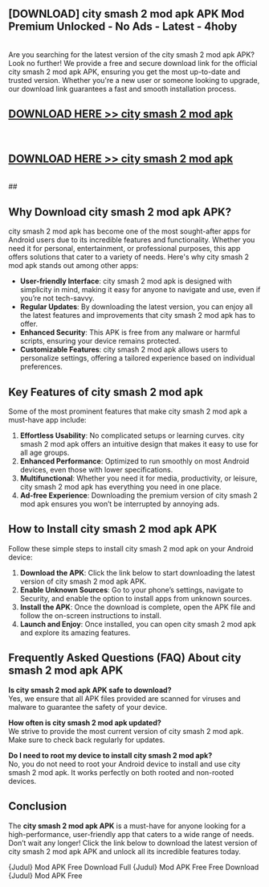## [DOWNLOAD] city smash 2 mod apk APK Mod  Premium Unlocked - No Ads - Latest - 4hoby <br>
<br>
Are you searching for the latest version of the city smash 2 mod apk APK? Look no further! We provide a free and secure download link for the official city smash 2 mod apk APK, ensuring you get the most up-to-date and trusted version. Whether you're a new user or someone looking to upgrade, our download link guarantees a fast and smooth installation process.


## [DOWNLOAD HERE >> city smash 2 mod apk](http://leaked.freeplayer.one?title=city_smash_2_mod_apk&ref=06)
  <br>

## [DOWNLOAD HERE >> city smash 2 mod apk](http://leaked.freeplayer.one?title=city_smash_2_mod_apk&ref=06)
  <br>
  ##



## Why Download city smash 2 mod apk APK?

city smash 2 mod apk has become one of the most sought-after apps for Android users due to its incredible features and functionality. Whether you need it for personal, entertainment, or professional purposes, this app offers solutions that cater to a variety of needs. Here's why city smash 2 mod apk stands out among other apps:

- **User-friendly Interface**: city smash 2 mod apk is designed with simplicity in mind, making it easy for anyone to navigate and use, even if you’re not tech-savvy.
- **Regular Updates**: By downloading the latest version, you can enjoy all the latest features and improvements that city smash 2 mod apk has to offer.
- **Enhanced Security**: This APK is free from any malware or harmful scripts, ensuring your device remains protected.
- **Customizable Features**: city smash 2 mod apk allows users to personalize settings, offering a tailored experience based on individual preferences.

## Key Features of city smash 2 mod apk

Some of the most prominent features that make city smash 2 mod apk a must-have app include:

1. **Effortless Usability**: No complicated setups or learning curves. city smash 2 mod apk offers an intuitive design that makes it easy to use for all age groups.
2. **Enhanced Performance**: Optimized to run smoothly on most Android devices, even those with lower specifications.
3. **Multifunctional**: Whether you need it for media, productivity, or leisure, city smash 2 mod apk has everything you need in one place.
4. **Ad-free Experience**: Downloading the premium version of city smash 2 mod apk ensures you won’t be interrupted by annoying ads.

## How to Install city smash 2 mod apk APK

Follow these simple steps to install city smash 2 mod apk on your Android device:

1. **Download the APK**: Click the link below to start downloading the latest version of city smash 2 mod apk APK.
2. **Enable Unknown Sources**: Go to your phone’s settings, navigate to Security, and enable the option to install apps from unknown sources.
3. **Install the APK**: Once the download is complete, open the APK file and follow the on-screen instructions to install.
4. **Launch and Enjoy**: Once installed, you can open city smash 2 mod apk and explore its amazing features.

## Frequently Asked Questions (FAQ) About city smash 2 mod apk APK

**Is city smash 2 mod apk APK safe to download?**  
Yes, we ensure that all APK files provided are scanned for viruses and malware to guarantee the safety of your device.

**How often is city smash 2 mod apk updated?**  
We strive to provide the most current version of city smash 2 mod apk. Make sure to check back regularly for updates.

**Do I need to root my device to install city smash 2 mod apk?**  
No, you do not need to root your Android device to install and use city smash 2 mod apk. It works perfectly on both rooted and non-rooted devices.

## Conclusion

The **city smash 2 mod apk APK** is a must-have for anyone looking for a high-performance, user-friendly app that caters to a wide range of needs. Don’t wait any longer! Click the link below to download the latest version of city smash 2 mod apk APK and unlock all its incredible features today.

{Judul} Mod APK Free
Download Full {Judul} Mod APK Free
Free Download {Judul} Mod APK Free

